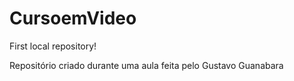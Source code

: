 # CursoemVideo
 First local repository!

Repositório criado durante uma aula feita pelo Gustavo Guanabara
